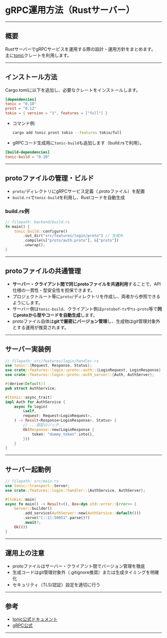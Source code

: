 # gRPC運用方法（Rustサーバー）

---

## 概要

RustサーバーでgRPCサービスを運用する際の設計・運用方針をまとめます。  
主に[tonic](https://github.com/hyperium/tonic)クレートを利用します。

---

## インストール方法

Cargo.tomlに以下を追加し、必要なクレートをインストールします。

```toml
[dependencies]
tonic = "0.10"
prost = "0.12"
tokio = { version = "1", features = ["full"] }
```

- コマンド例:
  ```sh
  cargo add tonic prost tokio --features tokio/full
  ```

- gRPCコード生成用に`tonic-build`も追加します（build.rsで利用）。

```toml
[build-dependencies]
tonic-build = "0.10"
```

---

## protoファイルの管理・ビルド

- `proto/`ディレクトリにgRPCサービス定義（.protoファイル）を配置
- `build.rs`で`tonic-build`を利用し、Rustコードを自動生成

### build.rs例

```rust
// filepath: backend/build.rs
fn main() {
    tonic_build::configure()
        .out_dir("src/features/login/proto") // 生成先
        .compile(&["proto/auth.proto"], &["proto"])
        .unwrap();
}
```

---

## protoファイルの共通管理

- **サーバー・クライアント間で同じprotoファイルを共通利用**することで、API仕様の一貫性・型安全性を担保できます。
- プロジェクトルート等に`proto/`ディレクトリを作成し、両者から参照できるようにします。
- サーバー側は`tonic-build`、クライアント側は`protobuf-ts`や`ts-proto`等で**同じprotoから型やコードを自動生成**します。
- protoファイル自体は**gitで厳密にバージョン管理**し、生成物はgit管理対象外とする運用が推奨されます。

---

## サーバー実装例

```rust
// filepath: src/features/login/handler.rs
use tonic::{Request, Response, Status};
use crate::features::login::proto::auth::{LoginRequest, LoginResponse};
use crate::features::login::proto::auth_server::{Auth, AuthServer};

#[derive(Default)]
pub struct AuthService;

#[tonic::async_trait]
impl Auth for AuthService {
    async fn login(
        &self,
        request: Request<LoginRequest>,
    ) -> Result<Response<LoginResponse>, Status> {
        // ...認証ロジック...
        Ok(Response::new(LoginResponse {
            token: "dummy_token".into(),
        }))
    }
}
```

---

## サーバー起動例

```rust
// filepath: src/main.rs
use tonic::transport::Server;
use crate::features::login::handler::{AuthService, AuthServer};

#[tokio::main]
async fn main() -> Result<(), Box<dyn std::error::Error>> {
    Server::builder()
        .add_service(AuthServer::new(AuthService::default()))
        .serve("[::1]:50051".parse()?)
        .await?;
    Ok(())
}
```

---

## 運用上の注意

- protoファイルはサーバー・クライアント間でバージョン管理を徹底
- 生成コードはgit管理対象外（.gitignore推奨）または生成タイミングを明確化
- セキュリティ（TLS/認証）設定を適切に行う

---

## 参考

- [tonic公式ドキュメント](https://docs.rs/tonic/)
- [gRPC公式](https://grpc.io/docs/)

---
